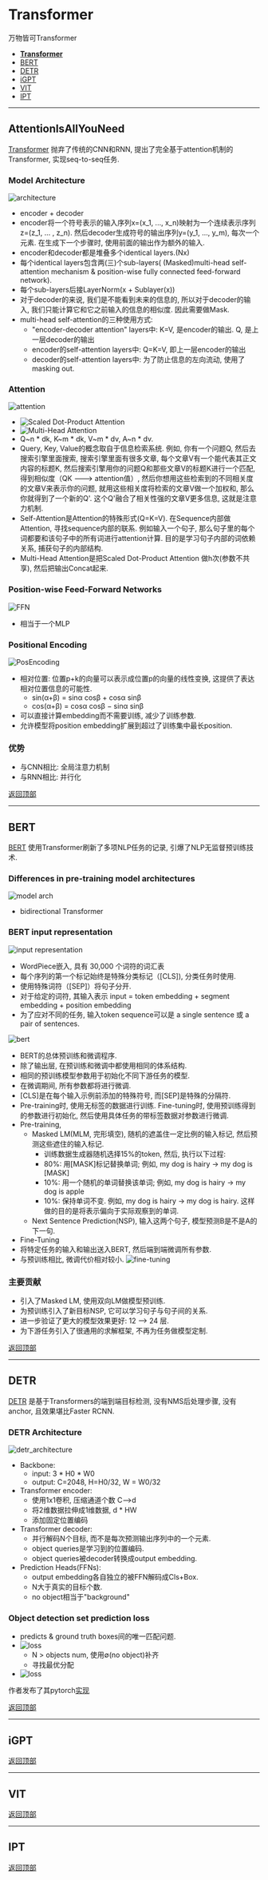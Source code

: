 # Transformer

万物皆可Transformer

* [**Transformer**](#attentionisallyouneed)
* [BERT](#bert)
* [DETR](#detr)
* [iGPT](#igpt)
* [VIT](#vit)
* [IPT](#ipt)

------
## AttentionIsAllYouNeed
[Transformer](https://arxiv.org/abs/1706.03762)
抛弃了传统的CNN和RNN, 提出了完全基于attention机制的Transformer, 
实现seq-to-seq任务.

### Model Architecture
![architecture](imgs/Transformer-architecture.png)
* encoder + decoder
* encoder将一个符号表示的输入序列x=(x_1, ..., x_n)映射为一个连续表示序列
z=(z_1, ... , z_n). 然后decoder生成符号的输出序列y=(y_1, ..., y_m), 
每次一个元素. 在生成下一个步骤时, 使用前面的输出作为额外的输入.
* encoder和decoder都是堆叠多个identical layers.(Nx)
* 每个identical layers包含两(三)个sub-layers(
(Masked)multi-head self-attention mechanism & 
position-wise fully connected feed-forward network).
* 每个sub-layers后接LayerNorm(x + Sublayer(x))
* 对于decoder的来说, 我们是不能看到未来的信息的, 
所以对于decoder的输入, 我们只能计算它和它之前输入的信息的相似度.
因此需要做Mask.
* multi-head self-attention的三种使用方式:
    * "encoder-decoder attention" layers中: K=V, 是encoder的输出.
    Q, 是上一层decoder的输出
    * encoder的self-attention layers中: Q=K=V, 即上一层encoder的输出
    * decoder的self-attention layers中: 为了防止信息的左向流动, 使用了
    masking out.

### Attention
![attention](imgs/Transformer-Attention.png)
* ![Scaled Dot-Product Attention](imgs/Scaled_Dot-product_Attention.png)
* ![Multi-Head Attention](imgs/Multi-Head_Attention.png)
* Q~n * dk, K~m * dk, V~m * dv, A~n * dv.
* Query, Key, Value的概念取自于信息检索系统. 
例如, 你有一个问题Q, 然后去搜索引擎里面搜索, 
搜索引擎里面有很多文章, 每个文章V有一个能代表其正文内容的标题K, 
然后搜索引擎用你的问题Q和那些文章V的标题K进行一个匹配, 
得到相似度（QK ---> attention值）, 
然后你想用这些检索到的不同相关度的文章V来表示你的问题, 
就用这些相关度将检索的文章V做一个加权和, 那么你就得到了一个新的Q'. 
这个Q'融合了相关性强的文章V更多信息, 这就是注意力机制.
* Self-Attention是Attention的特殊形式(Q=K=V). 
在Sequence内部做Attention, 寻找sequence内部的联系. 
例如输入一个句子, 那么句子里的每个词都要和该句子中的所有词进行attention计算. 
目的是学习句子内部的词依赖关系, 捕获句子的内部结构.
* Multi-Head Attention是把Scaled Dot-Product Attention
做h次(参数不共享), 然后把输出Concat起来.

### Position-wise Feed-Forward Networks
![FFN](imgs/FFN.png)
* 相当于一个MLP

### Positional Encoding
![PosEncoding](imgs/PositionalEncoding.png)
* 相对位置: 位置p+k的向量可以表示成位置p的向量的线性变换, 
这提供了表达相对位置信息的可能性.
    * sin(α+β) = sinα cosβ + cosα sinβ
    * cos(α+β) = cosα cosβ − sinα sinβ
* 可以直接计算embedding而不需要训练, 减少了训练参数.
* 允许模型将position embedding扩展到超过了训练集中最长position.

### 优势
* 与CNN相比: 全局注意力机制
* 与RNN相比: 并行化

[返回顶部](#transformer)

------
## BERT
[BERT](https://www.aclweb.org/anthology/N19-1423.pdf)
使用Transformer刷新了多项NLP任务的记录, 引爆了NLP无监督预训练技术.

### Differences in pre-training model architectures
![model arch](imgs/BERT_model_architectures.png)
* bidirectional Transformer

### BERT input representation
![input representation](imgs/BERT_input_representation.png)
* WordPiece嵌入, 具有 30,000 个词符的词汇表
* 每个序列的第一个标记始终是特殊分类标记（[CLS]), 
分类任务时使用.
* 使用特殊词符（[SEP]）将句子分开.
* 对于给定的词符, 其输入表示
input = token embedding + segment embedding + position embedding
* 为了应对不同的任务, 输入token sequence可以是
a single sentence 或 a pair of sentences.

![bert](imgs/BERT.png)
* BERT的总体预训练和微调程序. 
* 除了输出层, 在预训练和微调中都使用相同的体系结构. 
* 相同的预训练模型参数用于初始化不同下游任务的模型. 
* 在微调期间, 所有参数都将进行微调. 
* [CLS]是在每个输入示例前添加的特殊符号, 而[SEP]是特殊的分隔符.
* Pre-training时, 使用无标签的数据进行训练. 
Fine-tuning时, 使用预训练得到的参数进行初始化, 
然后使用具体任务的带标签数据对参数进行微调.
* Pre-training, 
    * Masked LM(MLM, 完形填空), 
    随机的遮盖住一定比例的输入标记, 然后预测这些遮住的输入标记.
        * 训练数据生成器随机选择15%的token, 然后, 执行以下过程:
        * 80%: 用[MASK]标记替换单词; 例如, my dog is hairy → my dog is [MASK]
        * 10%: 用一个随机的单词替换该单词; 例如, my dog is hairy → my dog is apple
        * 10%: 保持单词不变. 例如, my dog is hairy → my dog is hairy. 
        这样做的目的是将表示偏向于实际观察到的单词.
    * Next Sentence Prediction(NSP), 
    输入这两个句子, 模型预测B是不是A的下一句.
* Fine-Tuning
* 将特定任务的输入和输出送入BERT, 然后端到端微调所有参数.
* 与预训练相比, 微调代价相对较小.
![fine-tuning](imgs/BERT_Fine-tuning_on_different_tasks.png)

### 主要贡献
* 引入了Masked LM, 使用双向LM做模型预训练. 
* 为预训练引入了新目标NSP, 它可以学习句子与句子间的关系. 
* 进一步验证了更大的模型效果更好: 12 --> 24 层. 
* 为下游任务引入了很通用的求解框架, 不再为任务做模型定制. 

[返回顶部](#transformer)

------
## DETR
[DETR](https://arxiv.org/abs/2005.12872)
是基于Transformers的端到端目标检测, 没有NMS后处理步骤, 没有anchor, 
且效果堪比Faster RCNN.

### DETR Architecture
![detr_architecture](imgs/DETR_architecture.png)
* Backbone:
    * input: 3 * H0 * W0
    * output: C=2048, H=H0/32, W = W0/32
* Transformer encoder:
    * 使用1x1卷积, 压缩通道个数 C-->d
    * 将2维数据拉伸成1维数据, d * HW
    * 添加固定位置编码
* Transformer decoder: 
    * 并行解码N个目标, 而不是每次预测输出序列中的一个元素.
    * object queries是学习到的位置编码.
    * object queries被decoder转换成output embedding.
* Prediction Heads(FFNs):
    * output embedding各自独立的被FFN解码成Cls+Box.
    * N大于真实的目标个数.
    * no object相当于"background"

### Object detection set prediction loss
* predicts & ground truth boxes间的唯一匹配问题.
* ![loss](imgs/DETR_loss.png)
    * N > objects num, 使用∅(no object)补齐
    * 寻找最优分配
* ![loss](imgs/DETR_loss2.png)

作者发布了其pytorch[实现](https://github.com/facebookresearch/detr)

[返回顶部](#transformer)

------
## iGPT

[返回顶部](#transformer)

------
## VIT

[返回顶部](#transformer)

------
## IPT

[返回顶部](#transformer)
